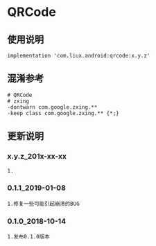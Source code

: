 ﻿QRCode
===

使用说明
---
```
implementation 'com.liux.android:qrcode:x.y.z'
```

混淆参考
---
```
# QRCode
# zxing
-dontwarn com.google.zxing.**
-keep class com.google.zxing.** {*;}
```

更新说明
---
### x.y.z_201x-xx-xx
    1.

### 0.1.1_2019-01-08
    1.修复一些可能引起崩溃的BUG

### 0.1.0_2018-10-14
    1.发布0.1.0版本